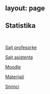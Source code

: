 layout: page
---

## Statistika

<br>

[Sajt profesorke](http://www.matf.bg.ac.rs/p/bojana-milosevic/kurs/1123/statistika-i-smer/)

[Sajt asistenta](http://www.matf.bg.ac.rs/p/mihajlo-srbakoski/kurs/1146/statistika/)

[Moodle](https://hilbert.matf.bg.ac.rs/moodle/course/view.php?id=216)

[Materijali](https://drive.google.com/drive/u/0/folders/1cPYFMg67wX1J50MbkNZBIGWRL5TrbNtd)

[Snimci](https://www.youtube.com/playlist?list=PL9cP0JUvDP46M0zGGcxv57QV3ox8ukF2L)
